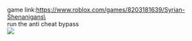 game link:https://www.roblox.com/games/8203181639/Syrian-Shenanigans\
\
run the anti cheat bypass\
![](https://cdn.discordapp.com/attachments/965822713933488160/968124219395305472/unknown.png)
